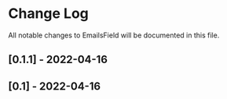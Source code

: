 Change Log
==========

All notable changes to EmailsField will be documented in this file.

## [0.1.1] - 2022-04-16

## [0.1] - 2022-04-16
